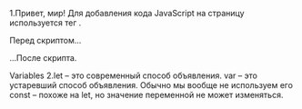 1.Привет, мир!
Для добавления кода JavaScript на страницу используется тег <script>
Атрибуты type и language необязательны.
Скрипт во внешнем файле можно вставить с помощью <script src="path/to/script.js"></script>.
<!DOCTYPE HTML>
<html>

<body>
  <p>Перед скриптом...</p>
  <script>
    alert( 'Привет, мир!' );
  </script>
  <p>...После скрипта.</p>
</body>
</html>
  
  Variables
  2.let – это современный способ объявления.
    var – это устаревший способ объявления. Обычно мы вообще не используем его
    const – похоже на let, но значение переменной не может изменяться.

